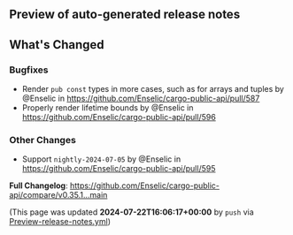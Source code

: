 ## Preview of auto-generated release notes
<!-- Release notes generated using configuration in .github/release.yml at main -->

## What's Changed
### Bugfixes
* Render `pub const` types in more cases, such as for arrays and tuples by @Enselic in https://github.com/Enselic/cargo-public-api/pull/587
* Properly render lifetime bounds by @Enselic in https://github.com/Enselic/cargo-public-api/pull/596
### Other Changes
* Support `nightly-2024-07-05` by @Enselic in https://github.com/Enselic/cargo-public-api/pull/595


**Full Changelog**: https://github.com/Enselic/cargo-public-api/compare/v0.35.1...main


(This page was updated **2024-07-22T16:06:17+00:00** by `push` via [Preview-release-notes.yml](https://github.com/Enselic/cargo-public-api/actions/runs/10044370422))
